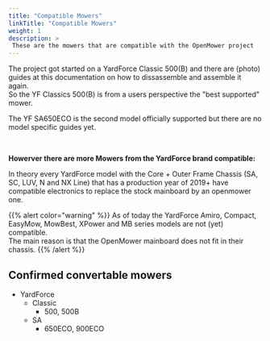 ```yaml
---
title: "Compatible Mowers"
linkTitle: "Compatible Mowers"
weight: 1
description: >
 These are the mowers that are compatible with the OpenMower project
---
```


The project got started on a YardForce Classic 500(B) and there are (photo) guides at this documentation on how to dissassemble and assemble it again.  
So the YF Classics 500(B) is from a users perspective the "best supported" mower.

The YF SA650ECO is the second model officially supported but there are no model specific guides yet.

<br>

**Howerver there are more Mowers from the YardForce brand compatible:**

In theory every YardForce model with the Core + Outer Frame Chassis (SA, SC, LUV, N and NX Line) that has a production year of 2019+ have compatible electronics to replace the stock mainboard by an openmower one.

{{% alert color="warning" %}}
As of today the YardForce Amiro, Compact, EasyMow, MowBest, XPower and MB series models are not (yet) compatible.  
The main reason is that the OpenMower mainboard does not fit in their chassis.
{{% /alert %}}


## Confirmed convertable mowers

 - YardForce
   - Classic
     - 500, 500B
   - SA
     - 650ECO, 900ECO
